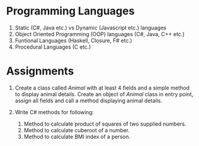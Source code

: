 # Programming Languages

1. Static (C#, Java etc.) vs Dynamic (Javascript etc.) languages
1. Object Oriented Programming (OOP) languages (C#, Java, C++ etc.)
1. Funtional Languages (Haskell, Closure, F# etc.)
1. Procedural Languages (C etc.)

# Assignments
1. Create a class called *Animal* with at least 4 fields and a simple method to display animal details. Create an object of *Animal* class in entry point, assign all fields and call a method displaying animal details.

1. Write C# methods for following:
    1. Method to calculate product of squares of two supplied numbers.
    1. Method to calculate cuberoot of a number.
    1. Method to calculate BMI index of a person.
